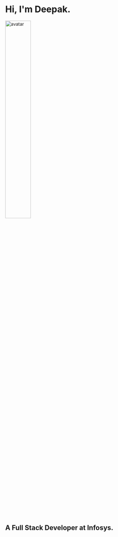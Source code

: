 

<!--
**deepakchauhan22/deepakchauhan22** is a ✨ _special_ ✨ repository because its `README.md` (this file) appears on your GitHub profile.

Here are some ideas to get you started:

- 🔭 I’m currently working on ...
- 🌱 I’m currently learning ...
- 👯 I’m looking to collaborate on ...
- 🤔 I’m looking for help with ...
- 💬 Ask me about ...
- 📫 How to reach me: ...
- 😄 Pronouns: ...
- ⚡ Fun fact: ...
-->
# Hi, I'm Deepak. 

<img src="https://deepakchauhan22.github.io/deepakchauhan22/img/githubport.svg" width = "40%" alt="avatar"/>

## A Full Stack Developer at Infosys.
